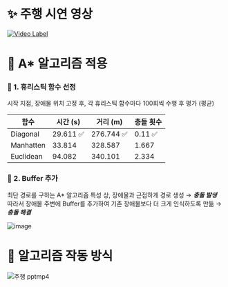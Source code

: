 # ✨ 주행 시연 영상

[![Video Label](http://img.youtube.com/vi/bz-GHivsUG8/maxresdefault.jpg)](https://youtu.be/bz-GHivsUG8)

# 🧠 A* 알고리즘 적용

### 📌 1. 휴리스틱 함수 선정

시작 지점, 장애물 위치 고정 후, 각 휴리스틱 함수마다 100회씩 수행 후 평가 (평균)

|함수|시간 (s)|거리 (m)|충돌 횟수|
|---|---|---|---|
|Diagonal|29.611 ✅|276.744 ✅|0.11 ✅|
|Manhatten|33.814|328.587|1.667|
|Euclidean|94.082|340.101|2.334|

### 📌 2. Buffer 추가

최단 경로를 구하는 A* 알고리즘 특성 상, 장애물과 근접하게 경로 생성 → ***충돌 발생***<br>
따라서 장애물 주변에 Buffer를 추가하여 기존 장애물보다 더 크게 인식하도록 만듦 → ***충돌 해결***

![image](https://github.com/user-attachments/assets/2148c16a-5f41-4123-8a76-c79fd7e8311a)




# 🧠 알고리즘 작동 방식

![주행 pptmp4](https://github.com/user-attachments/assets/d5f985e6-dbe2-45a4-bef2-3da574696c39)
